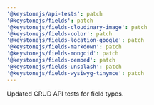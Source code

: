 ```yaml
---
'@keystonejs/api-tests': patch
'@keystonejs/fields': patch
'@keystonejs/fields-cloudinary-image': patch
'@keystonejs/fields-color': patch
'@keystonejs/fields-location-google': patch
'@keystonejs/fields-markdown': patch
'@keystonejs/fields-mongoid': patch
'@keystonejs/fields-oembed': patch
'@keystonejs/fields-unsplash': patch
'@keystonejs/fields-wysiwyg-tinymce': patch
---
```


Updated CRUD API tests for field types.

